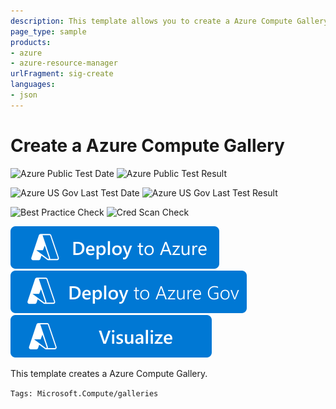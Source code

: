 ```yaml
---
description: This template allows you to create a Azure Compute Gallery.
page_type: sample
products:
- azure
- azure-resource-manager
urlFragment: sig-create
languages:
- json
---
```

# Create a Azure Compute Gallery

![Azure Public Test Date](https://azurequickstartsservice.blob.core.windows.net/badges/quickstarts/microsoft.compute/sig-create/PublicLastTestDate.svg)
![Azure Public Test Result](https://azurequickstartsservice.blob.core.windows.net/badges/quickstarts/microsoft.compute/sig-create/PublicDeployment.svg)

![Azure US Gov Last Test Date](https://azurequickstartsservice.blob.core.windows.net/badges/quickstarts/microsoft.compute/sig-create/FairfaxLastTestDate.svg)
![Azure US Gov Last Test Result](https://azurequickstartsservice.blob.core.windows.net/badges/quickstarts/microsoft.compute/sig-create/FairfaxDeployment.svg)

![Best Practice Check](https://azurequickstartsservice.blob.core.windows.net/badges/quickstarts/microsoft.compute/sig-create/BestPracticeResult.svg)
![Cred Scan Check](https://azurequickstartsservice.blob.core.windows.net/badges/quickstarts/microsoft.compute/sig-create/CredScanResult.svg)

[![Deploy To Azure](https://raw.githubusercontent.com/Azure/azure-quickstart-templates/master/1-CONTRIBUTION-GUIDE/images/deploytoazure.svg?sanitize=true)](https://portal.azure.com/#create/Microsoft.Template/uri/https%3A%2F%2Fraw.githubusercontent.com%2FAzure%2Fazure-quickstart-templates%2Fmaster%2Fquickstarts%2Fmicrosoft.compute%2Fsig-create%2Fazuredeploy.json)
[![Deploy To Azure US Gov](https://raw.githubusercontent.com/Azure/azure-quickstart-templates/master/1-CONTRIBUTION-GUIDE/images/deploytoazuregov.svg?sanitize=true)]( https://portal.azure.us/#create/Microsoft.Template/uri/https%3A%2F%2Fraw.githubusercontent.com%2FAzure%2Fazure-quickstart-templates%2Fmaster%2Fquickstarts%2Fmicrosoft.compute%2Fsig-create%2Fazuredeploy.json)
[![Visualize](https://raw.githubusercontent.com/Azure/azure-quickstart-templates/master/1-CONTRIBUTION-GUIDE/images/visualizebutton.svg?sanitize=true)](http://armviz.io/#/?load=https%3A%2F%2Fraw.githubusercontent.com%2FAzure%2Fazure-quickstart-templates%2Fmaster%2Fquickstarts%2Fmicrosoft.compute%2Fsig-create%2Fazuredeploy.json)

This template creates a Azure Compute Gallery.

`Tags: Microsoft.Compute/galleries`
